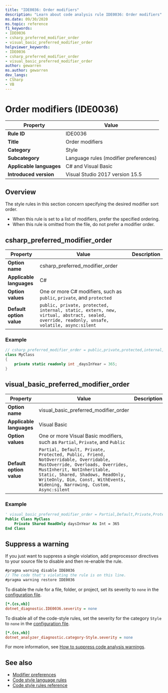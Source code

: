 ```yaml
---
title: "IDE0036: Order modifiers"
description: "Learn about code analysis rule IDE0036: Order modifiers"
ms.date: 09/30/2020
ms.topic: reference
f1_keywords:
- IDE0036
- csharp_preferred_modifier_order
- visual_basic_preferred_modifier_order
helpviewer_keywords:
- IDE0036
- csharp_preferred_modifier_order
- visual_basic_preferred_modifier_order
author: gewarren
ms.author: gewarren
dev_langs:
- CSharp
- VB
---
```

# Order modifiers (IDE0036)

|Property|Value|
|-|-|
| **Rule ID** | IDE0036 |
| **Title** | Order modifiers |
| **Category** | Style |
| **Subcategory** | Language rules (modifier preferences) |
| **Applicable languages** | C# and Visual Basic |
| **Introduced version** | Visual Studio 2017 version 15.5 |

## Overview

The style rules in this section concern specifying the desired modifier sort order.

- When this rule is set to a list of modifiers, prefer the specified ordering.
- When this rule is omitted from the file, do not prefer a modifier order.

## csharp_preferred_modifier_order

|Property|Value|Description|
|-|-|-|
| **Option name** | csharp_preferred_modifier_order  | |
| **Applicable languages** | C# |
| **Option values** | One or more C# modifiers, such as `public`, `private`, and `protected` |
| **Default option value** | `public, private, protected, internal, static, extern, new, virtual, abstract, sealed, override, readonly, unsafe, volatile, async:silent` | |

### Example

```csharp
// csharp_preferred_modifier_order = public,private,protected,internal,static,extern,new,virtual,abstract,sealed,override,readonly,unsafe,volatile,async
class MyClass
{
    private static readonly int _daysInYear = 365;
}
```

## visual_basic_preferred_modifier_order

|Property|Value|Description|
|-|-|-|
| **Option name** | visual_basic_preferred_modifier_order  | |
| **Applicable languages** | Visual Basic |
| **Option values** | One or more Visual Basic modifiers, such as `Partial`, `Private`, and `Public` |
| **Default option value** | `Partial, Default, Private, Protected, Public, Friend, NotOverridable, Overridable, MustOverride, Overloads, Overrides, MustInherit, NotInheritable, Static, Shared, Shadows, ReadOnly, WriteOnly, Dim, Const, WithEvents, Widening, Narrowing, Custom, Async:silent` | |

### Example

```vb
' visual_basic_preferred_modifier_order = Partial,Default,Private,Protected,Public,Friend,NotOverridable,Overridable,MustOverride,Overloads,Overrides,MustInherit,NotInheritable,Static,Shared,Shadows,ReadOnly,WriteOnly,Dim,Const,WithEvents,Widening,Narrowing,Custom,Async
Public Class MyClass
    Private Shared ReadOnly daysInYear As Int = 365
End Class
```

## Suppress a warning

If you just want to suppress a single violation, add preprocessor directives to your source file to disable and then re-enable the rule.

```csharp
#pragma warning disable IDE0036
// The code that's violating the rule is on this line.
#pragma warning restore IDE0036
```

To disable the rule for a file, folder, or project, set its severity to `none` in the [configuration file](../configuration-files.md).

```ini
[*.{cs,vb}]
dotnet_diagnostic.IDE0036.severity = none
```

To disable all of the code-style rules, set the severity for the category `Style` to `none` in the [configuration file](../configuration-files.md).

```ini
[*.{cs,vb}]
dotnet_analyzer_diagnostic.category-Style.severity = none
```

For more information, see [How to suppress code analysis warnings](../suppress-warnings.md).

## See also

- [Modifier preferences](modifier-preferences.md)
- [Code style language rules](language-rules.md)
- [Code style rules reference](index.md)
